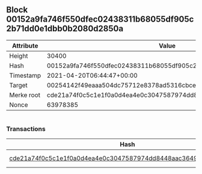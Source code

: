 ## Block 00152a9fa746f550dfec02438311b68055df905c2b71dd0e1dbb0b2080d2850a

Attribute | Value
--- | ---
Height | 30400
Hash | 00152a9fa746f550dfec02438311b68055df905c2b71dd0e1dbb0b2080d2850a
Timestamp | 2021-04-20T06:44:47+00:00
Target | 00254142f49eaaa504dc75712e8378ad5316cbcead634704b3734b6271167cc4
Merke root | cde21a74f0c5c1e1f0a0d4ea4e0c3047587974dd8448aac36495f1e7a1844726
Nonce | 63978385

```

```

### Transactions

Hash | Amount
--- | ---
[cde21a74f0c5c1e1f0a0d4ea4e0c3047587974dd8448aac36495f1e7a1844726](cde21a74f0c5c1e1f0a0d4ea4e0c3047587974dd8448aac36495f1e7a1844726.md) | 10.00000000 SKEPTI 
